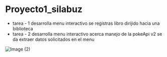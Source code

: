 # Proyecto1_silabuz

 * tarea - 1  desarrolla menu interactivo se registras libro dirijido hacia una biblioteca 
 * tarea - 2  desarrolla menu interactivo acerca manejo de la pokeApi v2 
 se da extraer datos solicitados en el menu
 

![Image (2)](https://user-images.githubusercontent.com/113315995/200228302-8a09bb5c-fd03-43bc-a84f-bfbaf26f9b8c.jpeg)

